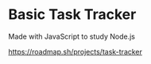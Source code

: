 # Basic Task Tracker

Made with JavaScript to study Node.js

https://roadmap.sh/projects/task-tracker